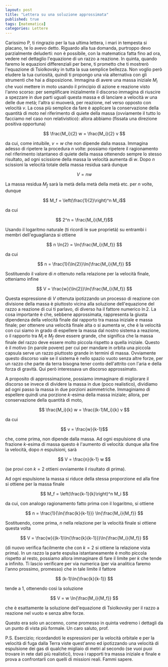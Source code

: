 ```yaml
---
layout: post
title: "Lettera su una soluzione approssimata"
published: true
tags: [matematica]
categories: Lettere
---
```


Carissimo P,
ti ringrazio per la tua ultima lettera, i mari in tempesta si placano, te lo avevo detto. Riguardo
alla tua domanda, purtroppo devo parzialmente deluderti: non è possibile, con la matematica fatta
fino ad ora, vedere nel dettaglio l'equazione di un razzo a reazione. In quinta, quando faremo le
equazioni differenziali per bene, ti prometto che ti mostrerò l'equazione di Tsiolkovsky in tutta la
sua semplice bellezza. Non voglio però eludere la tua curiosità, quindi ti propongo una via
alternativa con gli strumenti che hai a disposizione. Immagina di avere una massa iniziale $M_i$ che
vuoi mettere in moto usando il principio di azione e reazione visto l'anno scorso: per semplificare
inizialmente il discorso immagina di riuscire a spezzare in due parti uguali questa massa e di
lanciare a velocità $w$ una delle due metà; l'altra si muoverà, per reazione, nel verso opposto con
velocità $v$. La
cosa più semplice da fare è applicare la conservazione della quantità di moto nel riferimento di
quiete della massa (ovviamente il tutto lo facciamo nel caso non relativistico): allora abbiamo
(fissata una direzione positiva opportuna)

$$ \frac{M_i}{2} w = \frac{M_i}{2} v $$

da cui, come intuibile, $v = w$ che non dipende dalla massa. Immagina adesso di ripetere la procedura $n$ volte: possiamo
ripetere il ragionamento nel riferimento istantaneo di quiete della massa ottenendo sempre lo stesso
risultato, ad ogni scissione della massa la velocità aumenta di $w$. Dopo $n$ scissioni la velocità
totale della massa residua sarà dunque

$$ V = n w $$

La massa residua $M_f$ sarà la metà della metà della metà etc. per $n$ volte, dunque

$$ M_f = \left(\frac{1}{2}\right)^n M_i$$

da cui

$$ 2^n = \frac{M_i}{M_f}$$

Usando il logaritmo naturale (ti ricordi le sue proprietà) su entrambi i membri dell'eguaglianza si
ottiene

$$ n \ln{2} = \ln{\frac{M_i}{M_f}} $$

da cui

$$ n = \frac{1}{\ln{2}}\ln{\frac{M_i}{M_f}} $$

Sostituendo il valore di $n$ ottenuto nella relazione per la velocità finale, otteniamo infine

$$ V = \frac{w}{\ln{2}}\ln{\frac{M_i}{M_f}} $$

Questa espressione di $V$ ottenuta ipotizzando un processo di reazione con divisione della massa è
piuttosto vicina alla soluzione dell'equazione del razzo a reazione di cui ti parlavo, di diverso 
ha il fattore numerico $\ln{2}$. La cosa importante è che, sebbene approssimata, 
rappresenta la giusta dipendenza della
velocità finale dal rapporto tra massa iniziale e massa finale; per ottenere una velocità finale
alta o si aumenta $w$, che è la velocità con cui siamo in grado di espellere la massa dal nostro
sistema a reazione, o il rapporto tra $M_i$ e $M_f$ deve essere grande, che significa che la massa
finale del razzo deve essere molto piccola rispetto a quella iniziale. Questo è il motivo (in parole
povere) per cui per mandare in orbita una piccola capsula serve un razzo piuttosto grande in termini
di massa. Ovviamente questo discorso vale se il sistema è nello spazio vuoto senza altre forze, per
un razzo che parte da terra bisogna tener conto dell'attrito con l'aria e della forza di gravità.
Qui però interessava un discorso approssimato.

A proposito di approssimazione, possiamo immaginare di migliorare il discorso se invece di dividere
la massa in due (poco realistico), dividiamo ad ogni passo la massa in due porzioni asimmetriche.
Immaginiamo di espellere quindi una porzione $k$-esima della massa iniziale; allora, per
conservazione della quantità di moto,

$$ \frac{M_i}{k} w = \frac{(k-1)M_i}{k} v $$

da cui

$$ v = \frac{w}{k-1}$$

che, come prima, non dipende dalla massa. Ad ogni espulsione di una frazione $k$-esima di massa questo
è l'aumento di velocità: dunque alla fine la velocità, dopo $n$ espulsioni, sarà

$$ V = \frac{n}{k-1} w $$

(se provi con $k=2$ ottieni ovviamente il risultato di prima).

Ad ogni espulsione la massa si riduce della stessa proporzione ed alla fine si ottiene per la massa
finale

$$ M_f = \left(\frac{k-1}{k}\right)^n M_i $$

da cui, con analogo ragionamento fatto prima con il logaritmo, si ottiene

$$ n = \frac{1}{\ln{\frac{k}{k-1}}} \ln{\frac{M_i}{M_f}} $$

Sostituendo, come prima, $n$ nella relazione per la velocità finale si ottiene questa volta

$$ V = \frac{w}{(k-1)\ln{\frac{k}{k-1}}}\ln{\frac{M_i}{M_f}} $$

(di nuovo verifica facilmente che con $k=2$ si ottiene la relazione vista prima). In un razzo la
parte espulsa istantaneamente è molto piccola rispetto al resto, possiamo allora immaginare di fare
il limite per $k$ che tende a infinito. Ti lascio verificare per via numerica (per via analitica
faremo l'anno prossimo, promesso) che in tale limite il fattore

$$ (k-1)\ln{\frac{k}{k-1}} $$ 

tende a $1$, ottenendo così la soluzione

$$ V = w \ln{\frac{M_i}{M_f}} $$

che è esattamente la soluzione dell'equazione di Tsiolkovsky per il razzo a reazione nel vuoto e
senza altre forze.

Questo era solo un accenno, come promesso in quinta vedremo i dettagli da un punto di vista più
formale. Un caro saluto, prof.

P.S.
Esercizio; ricordandoti le espressioni per la velocità orbitale e per la velocità di fuga dalla
Terra viste quest'anno ed ipotizzando una velocità di espulsione dei gas di qualche migliaio di
metri al secondo (se vuoi puoi trovare in rete dati più realistici), trova i rapporti tra massa
iniziale e finale e prova a confrontarli con quelli di missioni reali. Fammi sapere.

